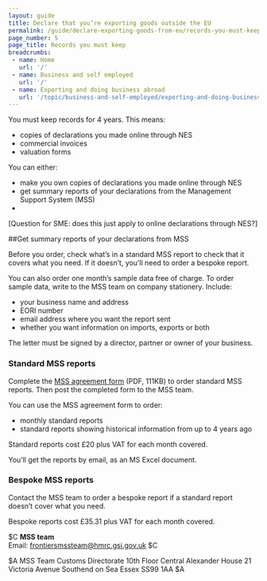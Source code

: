```yaml
---
layout: guide
title: Declare that you’re exporting goods outside the EU
permalink: /guide/declare-exporting-goods-from-eu/records-you-must-keep.html
page_number: 5
page_title: Records you must keep
breadcrumbs:
 - name: Home
   url: '/'
 - name: Business and self employed
   url: '/'
 - name: Exporting and doing business abroad
   url: '/topic/business-and-self-employed/exporting-and-doing-business-abroad.html'   
---
```


You must keep records for 4 years. This means:

- copies of declarations you made online through NES
- commercial invoices
- valuation forms

You can either:

- make you own copies of declarations you made online through NES
- get summary reports of your declarations from the Management Support System (MSS)
- 
[Question for SME: does this just apply to online declarations through NES?]

##Get summary reports of your declarations from MSS

Before you order, check what’s in a standard MSS report to check that it covers what you need. If it doesn’t, you’ll need to order a bespoke report. 

You can also order one month’s sample data free of charge. To order sample data, write to the MSS team on company stationery. Include:

- your business name and address
- EORI number
- email address where you want the report sent
- whether you want information on imports, exports or both

The letter must be signed by a director, partner or owner of your business. 

### Standard MSS reports

Complete the [MSS agreement form](https://www.gov.uk/government/uploads/system/uploads/attachment_data/file/381489/Agreement_for_the_Sale_of_Management_Support_System__MSS__Data.pdf) (PDF, 111KB) to order standard MSS reports. Then post the completed form to the MSS team.

You can use the MSS agreement form to order:

- monthly standard reports
- standard reports showing historical information from up to 4 years ago

Standard reports cost £20 plus VAT for each month covered.

You’ll get the reports by email, as an MS Excel document.

### Bespoke MSS reports

Contact the MSS team to order a bespoke report if a standard report doesn’t cover what you need.

Bespoke reports cost £35.31 plus VAT for each month covered.

$C 
**MSS team**  
Email: <frontiersmssteam@hmrc.gsi.gov.uk>
$C  

$A
MSS Team
Customs Directorate
10th Floor Central
Alexander House
21 Victoria Avenue
Southend on Sea
Essex
SS99 1AA 
$A
